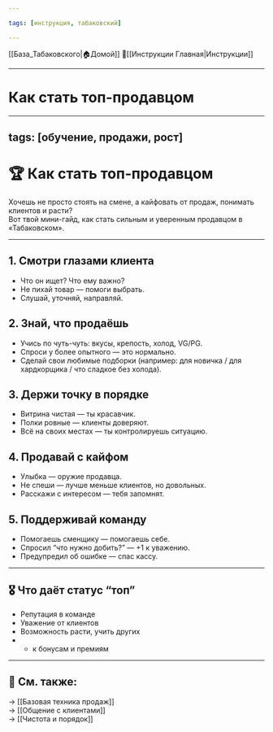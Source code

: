 ```yaml
---

tags: [инструкция, табаковский]

---
```

[[База_Табаковского|🏠Домой]]
📁[[Инструкции Главная|Инструкции]]

---
# Как стать топ-продавцом

---
tags: [обучение, продажи, рост]
---
# 🏆 Как стать топ-продавцом

Хочешь не просто стоять на смене, а кайфовать от продаж, понимать клиентов и расти?  
Вот твой мини-гайд, как стать сильным и уверенным продавцом в «Табаковском».

---

## 1. Смотри глазами клиента

- Что он ищет? Что ему важно?
- Не пихай товар — помоги выбрать.
- Слушай, уточняй, направляй. 

## 2. Знай, что продаёшь

- Учись по чуть-чуть: вкусы, крепость, холод, VG/PG.
- Спроси у более опытного — это нормально.
- Сделай свои любимые подборки (например: для новичка / для хардкорщика / что сладкое без холода).

## 3. Держи точку в порядке

- Витрина чистая — ты красавчик.
- Полки ровные — клиенты доверяют.
- Всё на своих местах — ты контролируешь ситуацию.

## 4. Продавай с кайфом

- Улыбка — оружие продавца.
- Не спеши — лучше меньше клиентов, но довольных.
- Расскажи с интересом — тебя запомнят.

## 5. Поддерживай команду

- Помогаешь сменщику — помогаешь себе.
- Спросил “что нужно добить?” — +1 к уважению.
- Предупредил об ошибке — спас кассу.

---

## 🎖 Что даёт статус “топ”

- Репутация в команде
- Уважение от клиентов
- Возможность расти, учить других
- + к бонусам и премиям

---

## 📎 См. также:  

→ [[Базовая техника продаж]]  
→ [[Общение с клиентами]]  
→ [[Чистота и порядок]]
